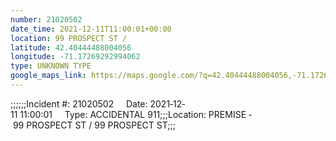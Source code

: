 ```yaml
---
number: 21020502
date_time: 2021-12-11T11:00:01+00:00
location: 99 PROSPECT ST / 
latitude: 42.40444488004056
longitude: -71.17269292994062
type: UNKNOWN TYPE
google_maps_link: https://maps.google.com/?q=42.40444488004056,-71.17269292994062
---
```


;;;;;;Incident #: 21020502     Date: 2021‐12‐11 11:00:01     Type: ACCIDENTAL 911;;;Location: PREMISE ‐ 99 PROSPECT ST / 99 PROSPECT ST;;;
